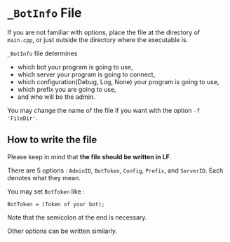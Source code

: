 # `_BotInfo` File

If you are not familiar with options, place the file at the directory of `main.cpp`, or just outside the directory where the executable is.

`_BotInfo` file determines
* which bot your program is going to use,
* which server your program is going to connect,
* which configuration(Debug, Log, None) your program is going to use,
* which prefix you are going to use,
* and who will be the admin.

You may change the name of the file if you want with the option `-f 'FileDir'`.

## How to write the file

Please keep in mind that **the file should be written in LF**.

There are 5 options : `AdminID`, `BotToken`, `Config`, `Prefix`, and `ServerID`.
Each denotes what they mean.

You may set `BotToken` like :
```
BotToken = (Token of your bot);
```
Note that the semicolon at the end is necessary.

Other options can be written similarly. 